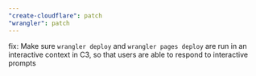 ```yaml
---
"create-cloudflare": patch
"wrangler": patch
---
```


fix: Make sure `wrangler deploy` and `wrangler pages deploy` are run in an interactive context in C3, so that users are able to respond to interactive prompts
